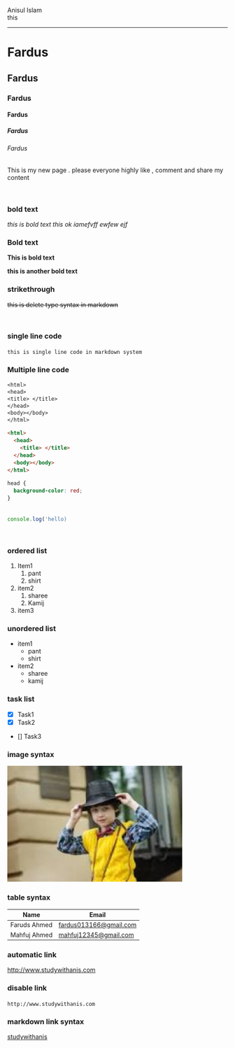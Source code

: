 <!--markdown tutorial-->

Anisul Islam <br/>
this

<!-- <hr/> -->
<!-- _ _ _ -->
<!-- ___ -->

---

# Fardus

## Fardus

### Fardus

#### Fardus

##### Fardus

###### Fardus

<p> This is my new page . please everyone highly like , comment and share my content </p>

<br/>

### bold text

_this is bold text this ok iamefvff ewfew ejf_

### Bold text

**This is bold text**

**this is another bold text**

### strikethrough

~~this is delete type syntax in markdown~~

<br/>

### single line code

`this is single line code in markdown system`

### Multiple line code

```
<html>
<head>
<title> </title>
</head>
<body></body>
</html>
```

```html
<html>
  <head>
    <title> </title>
  </head>
  <body></body>
</html>
```

```css
head {
  background-color: red;
}
```

```javascript

console.log('hello)

```

</br>

### ordered list

1. Item1
   1. pant
   2. shirt
2. item2
   1. sharee
   2. Kamij
3. item3

### unordered list

- item1
  - pant
  - shirt
- item2
  - sharee
  - kamij

### task list

- [x] Task1
- [x] Task2
- [] Task3
  <br/>

### image syntax

<!-- [profile](./images/profile.jepg) -->

<img src="./images/profile.jpeg" width="400" title="profile image">

<br/>

### table syntax

| Name         | Email                  |
| ------------ | ---------------------- |
| Faruds Ahmed | fardus013166@gmail.com |
| Mahfuj Ahmed | mahfuj12345@gmail.com  |

### automatic link

http://www.studywithanis.com

### disable link

`http://www.studywithanis.com`

### markdown link syntax

<!-- [studywithanis](http://www.studywithanis.com) -->

[studywithanis][websitelink]

<!-- all link here -->

[websitelink]: http://www.studywithanis.com
